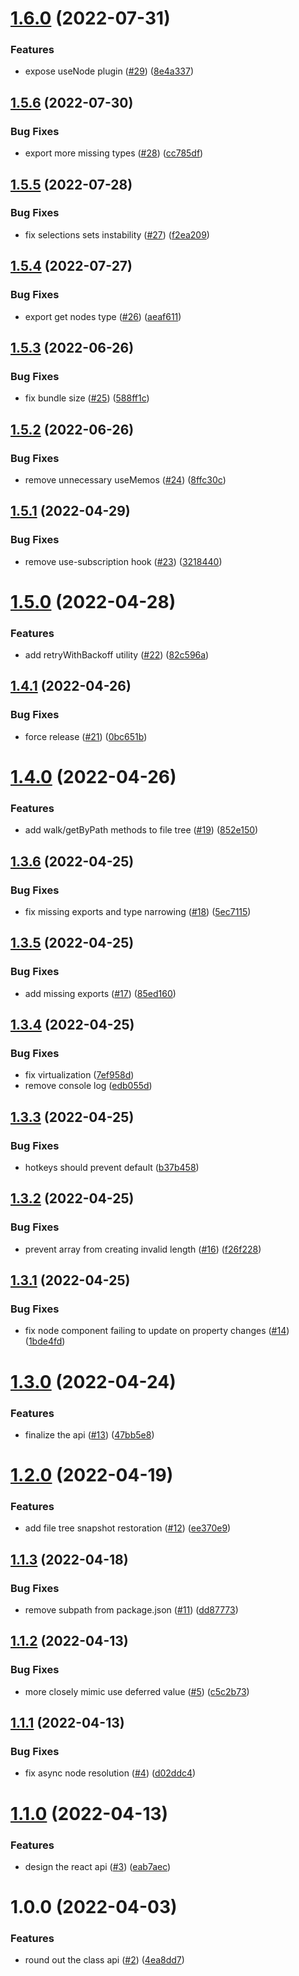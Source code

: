 # [1.6.0](https://github.com/jaredLunde/exploration/compare/v1.5.6...v1.6.0) (2022-07-31)


### Features

* expose useNode plugin ([#29](https://github.com/jaredLunde/exploration/issues/29)) ([8e4a337](https://github.com/jaredLunde/exploration/commit/8e4a337c380e0930771051b3a6cbb997d1f4bc2b))

## [1.5.6](https://github.com/jaredLunde/exploration/compare/v1.5.5...v1.5.6) (2022-07-30)


### Bug Fixes

* export more missing types ([#28](https://github.com/jaredLunde/exploration/issues/28)) ([cc785df](https://github.com/jaredLunde/exploration/commit/cc785df15af26c6d08c42da8c317c3cf104ef711))

## [1.5.5](https://github.com/jaredLunde/exploration/compare/v1.5.4...v1.5.5) (2022-07-28)


### Bug Fixes

* fix selections sets instability ([#27](https://github.com/jaredLunde/exploration/issues/27)) ([f2ea209](https://github.com/jaredLunde/exploration/commit/f2ea209de0121fa0ef181556da4f64dd3f0d5e3b))

## [1.5.4](https://github.com/jaredLunde/exploration/compare/v1.5.3...v1.5.4) (2022-07-27)

### Bug Fixes

- export get nodes type ([#26](https://github.com/jaredLunde/exploration/issues/26)) ([aeaf611](https://github.com/jaredLunde/exploration/commit/aeaf611e1e9bacc196ec23aa5da306bc3abf790b))

## [1.5.3](https://github.com/jaredLunde/exploration/compare/v1.5.2...v1.5.3) (2022-06-26)

### Bug Fixes

- fix bundle size ([#25](https://github.com/jaredLunde/exploration/issues/25)) ([588ff1c](https://github.com/jaredLunde/exploration/commit/588ff1cf0202d3d817a926537455068cc1aa057d))

## [1.5.2](https://github.com/jaredLunde/exploration/compare/v1.5.1...v1.5.2) (2022-06-26)

### Bug Fixes

- remove unnecessary useMemos ([#24](https://github.com/jaredLunde/exploration/issues/24)) ([8ffc30c](https://github.com/jaredLunde/exploration/commit/8ffc30c967f6dbf3eb60683d9e7718fe6bfae644))

## [1.5.1](https://github.com/jaredLunde/exploration/compare/v1.5.0...v1.5.1) (2022-04-29)

### Bug Fixes

- remove use-subscription hook ([#23](https://github.com/jaredLunde/exploration/issues/23)) ([3218440](https://github.com/jaredLunde/exploration/commit/3218440c3753076573c85a6eccf0baf858f4b9f7))

# [1.5.0](https://github.com/jaredLunde/exploration/compare/v1.4.1...v1.5.0) (2022-04-28)

### Features

- add retryWithBackoff utility ([#22](https://github.com/jaredLunde/exploration/issues/22)) ([82c596a](https://github.com/jaredLunde/exploration/commit/82c596a83678f708bdab86b89dff2ab84194661c))

## [1.4.1](https://github.com/jaredLunde/exploration/compare/v1.4.0...v1.4.1) (2022-04-26)

### Bug Fixes

- force release ([#21](https://github.com/jaredLunde/exploration/issues/21)) ([0bc651b](https://github.com/jaredLunde/exploration/commit/0bc651b290fd6f9008ec29b61ef6a544d6cd016b))

# [1.4.0](https://github.com/jaredLunde/exploration/compare/v1.3.6...v1.4.0) (2022-04-26)

### Features

- add walk/getByPath methods to file tree ([#19](https://github.com/jaredLunde/exploration/issues/19)) ([852e150](https://github.com/jaredLunde/exploration/commit/852e1501e658ac22c80b36a4454d3e68e60316ac))

## [1.3.6](https://github.com/jaredLunde/exploration/compare/v1.3.5...v1.3.6) (2022-04-25)

### Bug Fixes

- fix missing exports and type narrowing ([#18](https://github.com/jaredLunde/exploration/issues/18)) ([5ec7115](https://github.com/jaredLunde/exploration/commit/5ec711523b87d453324df7ed541ac71efc4e9261))

## [1.3.5](https://github.com/jaredLunde/exploration/compare/v1.3.4...v1.3.5) (2022-04-25)

### Bug Fixes

- add missing exports ([#17](https://github.com/jaredLunde/exploration/issues/17)) ([85ed160](https://github.com/jaredLunde/exploration/commit/85ed160aa805f502e06aa2c0655c70e4ae3a3023))

## [1.3.4](https://github.com/jaredLunde/exploration/compare/v1.3.3...v1.3.4) (2022-04-25)

### Bug Fixes

- fix virtualization ([7ef958d](https://github.com/jaredLunde/exploration/commit/7ef958d3df7b432383a8e906abc8c85190084421))
- remove console log ([edb055d](https://github.com/jaredLunde/exploration/commit/edb055d3eb14994965e8f93b6adad186ded364d9))

## [1.3.3](https://github.com/jaredLunde/exploration/compare/v1.3.2...v1.3.3) (2022-04-25)

### Bug Fixes

- hotkeys should prevent default ([b37b458](https://github.com/jaredLunde/exploration/commit/b37b458cf945deb564b9f1d970245874c1975793))

## [1.3.2](https://github.com/jaredLunde/exploration/compare/v1.3.1...v1.3.2) (2022-04-25)

### Bug Fixes

- prevent array from creating invalid length ([#16](https://github.com/jaredLunde/exploration/issues/16)) ([f26f228](https://github.com/jaredLunde/exploration/commit/f26f22828aed60a5e7e386dd2270b9b227766605))

## [1.3.1](https://github.com/jaredLunde/exploration/compare/v1.3.0...v1.3.1) (2022-04-25)

### Bug Fixes

- fix node component failing to update on property changes ([#14](https://github.com/jaredLunde/exploration/issues/14)) ([1bde4fd](https://github.com/jaredLunde/exploration/commit/1bde4fd0fc99bb8b8287dab6b6ac84e82da58612))

# [1.3.0](https://github.com/jaredLunde/exploration/compare/v1.2.0...v1.3.0) (2022-04-24)

### Features

- finalize the api ([#13](https://github.com/jaredLunde/exploration/issues/13)) ([47bb5e8](https://github.com/jaredLunde/exploration/commit/47bb5e8b6d51f8559493de136f6c42845d158bd7))

# [1.2.0](https://github.com/jaredLunde/exploration/compare/v1.1.3...v1.2.0) (2022-04-19)

### Features

- add file tree snapshot restoration ([#12](https://github.com/jaredLunde/exploration/issues/12)) ([ee370e9](https://github.com/jaredLunde/exploration/commit/ee370e900fe13ab4813831b8a53d87e60deba099))

## [1.1.3](https://github.com/jaredLunde/exploration/compare/v1.1.2...v1.1.3) (2022-04-18)

### Bug Fixes

- remove subpath from package.json ([#11](https://github.com/jaredLunde/exploration/issues/11)) ([dd87773](https://github.com/jaredLunde/exploration/commit/dd87773b3c0f7c85cb732f8a91bbbd7fc96d0366))

## [1.1.2](https://github.com/jaredLunde/exploration/compare/v1.1.1...v1.1.2) (2022-04-13)

### Bug Fixes

- more closely mimic use deferred value ([#5](https://github.com/jaredLunde/exploration/issues/5)) ([c5c2b73](https://github.com/jaredLunde/exploration/commit/c5c2b73e8ab21abdafa1a6468c59ca4fc69c57dc))

## [1.1.1](https://github.com/jaredLunde/exploration/compare/v1.1.0...v1.1.1) (2022-04-13)

### Bug Fixes

- fix async node resolution ([#4](https://github.com/jaredLunde/exploration/issues/4)) ([d02ddc4](https://github.com/jaredLunde/exploration/commit/d02ddc4d7c3b227036288d26167f1797c3a5865b))

# [1.1.0](https://github.com/jaredLunde/exploration/compare/v1.0.0...v1.1.0) (2022-04-13)

### Features

- design the react api ([#3](https://github.com/jaredLunde/exploration/issues/3)) ([eab7aec](https://github.com/jaredLunde/exploration/commit/eab7aec69ab0c32a8d46071e5de89253721543f1))

# 1.0.0 (2022-04-03)

### Features

- round out the class api ([#2](https://github.com/jaredLunde/exploration/issues/2)) ([4ea8dd7](https://github.com/jaredLunde/exploration/commit/4ea8dd7548c609b3da199c929d724e5e51623e7c))
